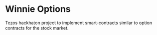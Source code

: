# Winnie Options

Tezos hackhaton project to implement smart-contracts similar to option contracts for the stock market.
